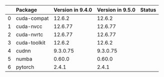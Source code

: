<!-- markdown-link-check-disable -->

|    | Package      | Version in 9.4.0   | Version in 9.5.0   | Status   |
|---:|:-------------|:-------------------|:-------------------|:---------|
|  0 | cuda-compat  | 12.6.2             | 12.6.2             |          |
|  1 | cuda-nvcc    | 12.6.77            | 12.6.77            |          |
|  2 | cuda-nvrtc   | 12.6.77            | 12.6.77            |          |
|  3 | cuda-toolkit | 12.6.2             | 12.6.2             |          |
|  4 | cudnn        | 9.3.0.75           | 9.3.0.75           |          |
|  5 | numba        | 0.60.0             | 0.60.0             |          |
|  6 | pytorch      | 2.4.1              | 2.4.1              |          |